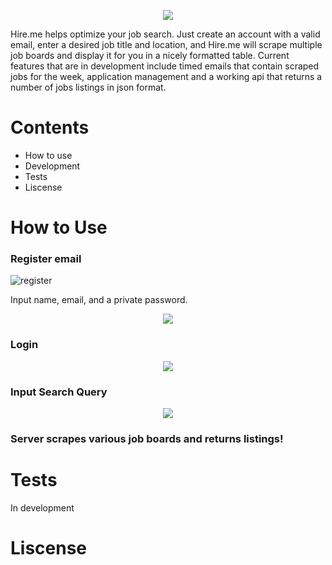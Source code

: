 <p align='center'>
<img src='https://github.com/ianmat55/HireMe/blob/master/public/img/hireme_logo.png'>
</p>
Hire.me helps optimize your job search. Just create an account with a valid email, enter a desired job title and location, and Hire.me will scrape multiple job boards and display it for you in a nicely formatted table. Current features that are in development include timed emails that contain scraped jobs for the week, application management and a working api that returns a number of jobs listings in json format.

# Contents
- How to use
- Development
- Tests
- Liscense 
 
# How to Use

### Register email


![register](https://github.com/ianmat55/HireMe/blob/master/public/img/register.png)

Input name, email, and a private password.

<p align='center'>
<img src='https://github.com/ianmat55/HireMe/blob/master/public/img/hireme_login.png'>
</p>

### Login

<p align='center'>
<img src='https://github.com/ianmat55/HireMe/blob/master/public/img/search_results.png'>
</p>

### Input Search Query

<p align='center'>
<img src='https://github.com/ianmat55/HireMe/blob/master/public/img/hireme_searchresults.png'>
</p>

### Server scrapes various job boards and returns listings!

# Tests
In development

# Liscense 
